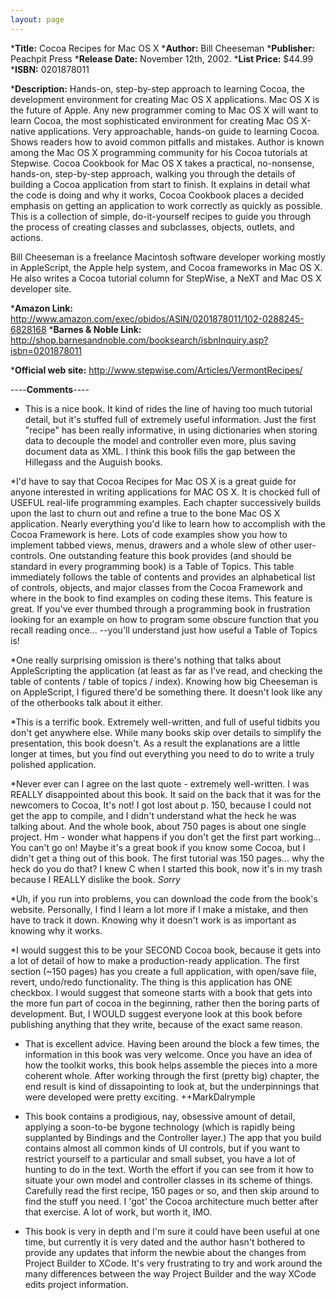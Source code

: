 ```yaml
---
layout: page
---
```





***Title:**
Cocoa Recipes for Mac OS X
***Author:**
Bill Cheeseman
***Publisher:**
Peachpit Press
***Release Date:**
November 12th, 2002.
***List Price:**
$44.99
***ISBN:**
 0201878011

***Description:**
Hands-on, step-by-step approach to learning Cocoa, the development environment for creating Mac OS X applications. Mac OS X is the future of Apple. Any new programmer coming to Mac OS X will want to learn Cocoa, the most sophisticated environment for creating Mac OS X-native applications. Very approachable, hands-on guide to learning Cocoa. Shows readers how to avoid common pitfalls and mistakes. Author is known among the Mac OS X programming community for his Cocoa tutorials at Stepwise. Cocoa Cookbook for Mac OS X takes a practical, no-nonsense, hands-on, step-by-step approach, walking you through the details of building a Cocoa application from start to finish. It explains in detail what the code is doing and why it works, Cocoa Cookbook places a decided emphasis on getting an application to work correctly as quickly as possible. This is a collection of simple, do-it-yourself recipes to guide you through the process of creating classes and subclasses, objects, outlets, and actions. 

Bill Cheeseman is a freelance Macintosh software developer working mostly in AppleScript, the Apple help system, and Cocoa frameworks in Mac OS X. He also writes a Cocoa tutorial column for StepWise, a NeXT and Mac OS X developer site. 


***Amazon Link:**
http://www.amazon.com/exec/obidos/ASIN/0201878011/102-0288245-6828168
***Barnes & Noble Link:**
http://shop.barnesandnoble.com/booksearch/isbnInquiry.asp?isbn=0201878011

***Official web site:**
http://www.stepwise.com/Articles/VermontRecipes/




----**Comments**----


* This is a nice book.  It kind of rides the line of having too much tutorial detail, but it's stuffed full of extremely useful information.  Just the first "recipe" has been really informative, in using dictionaries when storing data to decouple the model and controller even more, plus saving document data as XML.  I think this book fills the gap between the Hillegass and the Auguish books.

*I'd have to say that Cocoa Recipes for Mac OS X is a great guide for anyone interested in writing applications for MAC OS X.  It is chocked full of USEFUL real-life programming examples.  Each chapter successively builds upon the last to churn out and refine a true to the bone Mac OS X application.  Nearly everything you'd like to learn how to accomplish with the Cocoa Framework is here.  Lots of code examples show you how to implement tabbed views, menus, drawers and a whole slew of other user-controls.  One outstanding feature this book provides (and should be standard in every programming book) is a Table of Topics.  This table immediately follows the table of contents and provides an alphabetical list of controls, objects, and major classes from the Cocoa Framework and where in the book to find examples on coding these items.  This feature is great.   If you've ever thumbed through a programming book in frustration looking for an example on how to program some obscure function that you recall reading once... --you'll understand just how useful a Table of Topics is!

*One really surprising omission is there's nothing that talks about AppleScripting the application (at least as far as I've read, and checking the table of contents / table of topics / index).  Knowing how big Cheeseman is on AppleScript, I figured there'd be something there.  It doesn't look like any of the otherbooks talk about it either.

*This is a terrific book.  Extremely well-written, and full of useful tidbits you don't get anywhere else.  While many books skip over details to simplify the presentation, this book doesn't.  As a result the explanations are a little longer at times, but you find out everything you need to do to write a truly polished application.

*Never ever can I agree on the last quote - extremely well-written. I was REALLY disappointed about this book. It said on the back that it was for the newcomers to Cocoa, It's not! I got lost about p. 150, because I could not get the app to compile, and I didn't understand what the heck he was talking about. And the whole book, about 750 pages is about one single project. Hm - wonder what happens if you don't get the first part working... You can't go on! Maybe it's a great book if you know some Cocoa, but I didn't get a thing out of this book. The first tutorial was 150 pages... why the heck do you do that?
I knew C when I started this book, now it's in my trash because I REALLY dislike the book. *Sorry*

*Uh, if you run into problems, you can download the code from the book's website.  Personally, I find I learn a lot more if I make a mistake, and then have to track it down.  Knowing why it doesn't work is as important as knowing why it works.

*I would suggest this to be your SECOND Cocoa book, because it gets into a lot of detail of how to make a production-ready application.  The first section (~150 pages) has you create a full application, with open/save file, revert, undo/redo functionality.  The thing is this application has ONE checkbox.  I would suggest that someone starts with a book that gets into the more fun part of cocoa in the beginning, rather then the boring parts of development.  But, I WOULD suggest everyone look at this book before publishing anything that they write, because of the exact same reason.

* That is excellent advice.  Having been around the block a few times, the information in this book was very welcome.  Once you have an idea of how the toolkit works, this book helps assemble the pieces into a more coherent whole.  After working through the first (pretty big) chapter, the end result is kind of dissapointing to look at, but the underpinnings that were developed were pretty exciting.  ++MarkDalrymple

* This book contains a prodigious, nay, obsessive amount of detail, applying a soon-to-be bygone technology (which is rapidly being supplanted by Bindings and the Controller layer.) The app that you build contains almost all common kinds of UI controls, but if you want to restrict yourself to a particular and small subset, you have a lot of hunting to do in the text. Worth the effort if you can see from it how to situate your own model and controller classes in its scheme of things. Carefully read the first recipe, 150 pages or so, and then skip around to find the stuff you need. I 'got' the Cocoa architecture much better after that exercise. A lot of work, but worth it, IMO.


* This book is very in depth and I'm sure it could have been useful at one time, but currently it is very dated and the author hasn't bothered to provide any updates that inform the newbie about the changes from Project Builder to XCode. It's very frustrating to try and work around the many differences between the way Project Builder and the way XCode edits project information.
